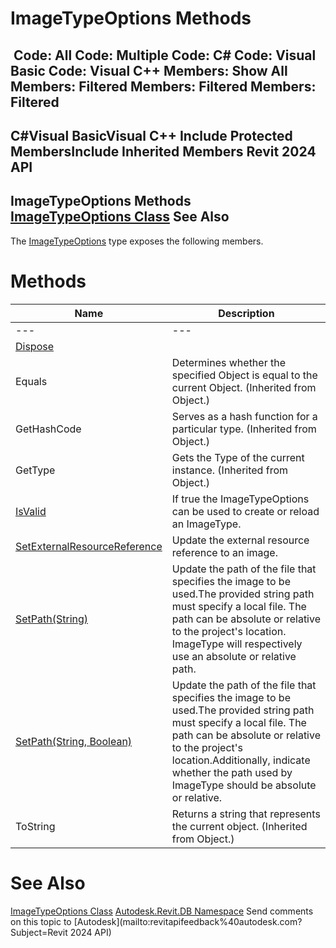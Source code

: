 # ImageTypeOptions Methods

﻿
 Code: All Code: Multiple Code: C# Code: Visual Basic Code: Visual C++  Members: Show All Members: Filtered Members: Filtered Members: Filtered   
---  
C#Visual BasicVisual C++
Include Protected MembersInclude Inherited Members
Revit 2024 API  
---  
ImageTypeOptions Methods  
[ImageTypeOptions Class](981135c3-777b-df9b-747f-60a35b74e00e.md "ImageTypeOptions Class") See Also  
---  
The [ImageTypeOptions](981135c3-777b-df9b-747f-60a35b74e00e.md "ImageTypeOptions Class") type exposes the following members.
# Methods
| Name | Description |
| --- | --- |
| --- | --- | --- |
| [Dispose](8665df9b-7082-9cd5-b4dd-b0f1aa650140.md "Dispose Method") |
| Equals | Determines whether the specified Object is equal to the current Object. (Inherited from Object.) |
| GetHashCode | Serves as a hash function for a particular type.  (Inherited from Object.) |
| GetType | Gets the Type of the current instance. (Inherited from Object.) |
| [IsValid](47f3832b-9cf5-4628-214d-7e7e7d705393.md "IsValid Method") | If true the ImageTypeOptions can be used to create or reload an ImageType. |
| [SetExternalResourceReference](0b401f0d-2333-2686-254c-14003c967314.md "SetExternalResourceReference Method") | Update the external resource reference to an image. |
| [SetPath(String)](3eeb55a9-ced3-165d-5a9e-d75a9d7f2f20.md "SetPath Method \(String\)") | Update the path of the file that specifies the image to be used.The provided string path must specify a local file. The path can be absolute or relative to the project's location. ImageType will respectively use an absolute or relative path. |
| [SetPath(String, Boolean)](9c707780-4777-d34b-adbc-3092b10b42bd.md "SetPath Method \(String, Boolean\)") | Update the path of the file that specifies the image to be used.The provided string path must specify a local file. The path can be absolute or relative to the project's location.Additionally, indicate whether the path used by ImageType should be absolute or relative. |
| ToString | Returns a string that represents the current object. (Inherited from Object.) |

# See Also
[ImageTypeOptions Class](981135c3-777b-df9b-747f-60a35b74e00e.md "ImageTypeOptions Class")
[Autodesk.Revit.DB Namespace](87546ba7-461b-c646-cbb1-2cb8f5bff8b2.md "Autodesk.Revit.DB Namespace")
Send comments on this topic to [Autodesk](mailto:revitapifeedback%40autodesk.com?Subject=Revit 2024 API)